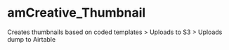 # amCreative_Thumbnail
 Creates thumbnails based on coded templates > Uploads to S3 > Uploads dump to Airtable